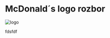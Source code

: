 # McDonald´s logo rozbor

![logo](https://1000logos.net/wp-content/uploads/2017/03/McDonalds-logo.png)  

fdsfdf

